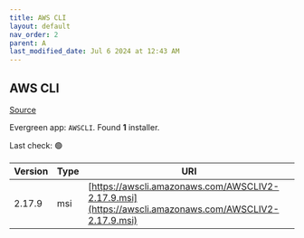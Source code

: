 ```yaml
---
title: AWS CLI
layout: default
nav_order: 2
parent: A
last_modified_date: Jul 6 2024 at 12:43 AM
---
```


## AWS CLI

[Source](https://github.com/aws/aws-cli/)

Evergreen app: `AWSCLI`. Found **1** installer.

Last check: 🟢

| Version | Type | URI                                                                                                  |
| ------- | ---- | ---------------------------------------------------------------------------------------------------- |
| 2.17.9  | msi  | [https://awscli.amazonaws.com/AWSCLIV2-2.17.9.msi](https://awscli.amazonaws.com/AWSCLIV2-2.17.9.msi) |
